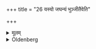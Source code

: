 +++
title = "26 यस्यो जघन्यं भुञ्जीतैवेति"

+++

<details><summary>मूलम्</summary>

यस्यो जघन्यं भुञ्जीतैवेति २६
</details>

<details><summary>Oldenberg</summary>

26. He whose (food becomes ready) after (that of the householder), should only eat.
</details>

